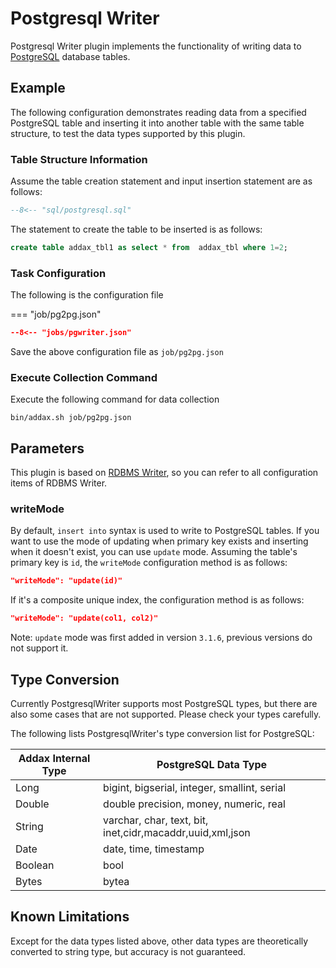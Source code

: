 # Postgresql Writer

Postgresql Writer plugin implements the functionality of writing data to [PostgreSQL](https://postgresql.org) database tables.

## Example

The following configuration demonstrates reading data from a specified PostgreSQL table and inserting it into another table with the same table structure, to test the data types supported by this plugin.

### Table Structure Information

Assume the table creation statement and input insertion statement are as follows:

```sql
--8<-- "sql/postgresql.sql"
```

The statement to create the table to be inserted is as follows:

```sql
create table addax_tbl1 as select * from  addax_tbl where 1=2;
```

### Task Configuration

The following is the configuration file

=== "job/pg2pg.json"

```json
--8<-- "jobs/pgwriter.json"
```

Save the above configuration file as `job/pg2pg.json`

### Execute Collection Command

Execute the following command for data collection

```shell
bin/addax.sh job/pg2pg.json
```

## Parameters

This plugin is based on [RDBMS Writer](../rdbmswriter), so you can refer to all configuration items of RDBMS Writer.

### writeMode

By default, `insert into` syntax is used to write to PostgreSQL tables. If you want to use the mode of updating when primary key exists and inserting when it doesn't exist, you can use `update` mode. Assuming the table's primary key is `id`, the `writeMode` configuration method is as follows:

```json
"writeMode": "update(id)"
```

If it's a composite unique index, the configuration method is as follows:

```json
"writeMode": "update(col1, col2)"
```

Note: `update` mode was first added in version `3.1.6`, previous versions do not support it.

## Type Conversion

Currently PostgresqlWriter supports most PostgreSQL types, but there are also some cases that are not supported. Please check your types carefully.

The following lists PostgresqlWriter's type conversion list for PostgreSQL:

| Addax Internal Type | PostgreSQL Data Type                                      |
| ------------------- | --------------------------------------------------------- |
| Long                | bigint, bigserial, integer, smallint, serial             |
| Double              | double precision, money, numeric, real                   |
| String              | varchar, char, text, bit, inet,cidr,macaddr,uuid,xml,json |
| Date                | date, time, timestamp                                     |
| Boolean             | bool                                                      |
| Bytes               | bytea                                                     |

## Known Limitations

Except for the data types listed above, other data types are theoretically converted to string type, but accuracy is not guaranteed.